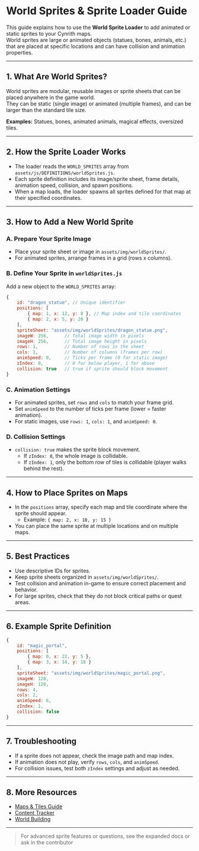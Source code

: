 # World Sprites & Sprite Loader Guide

This guide explains how to use the **World Sprite Loader** to add animated or static sprites to your Cynrith maps.  
World sprites are large or animated objects (statues, bones, animals, etc.) that are placed at specific locations and can have collision and animation properties.

---

## 1. What Are World Sprites?

World sprites are modular, reusable images or sprite sheets that can be placed anywhere in the game world.  
They can be static (single image) or animated (multiple frames), and can be larger than the standard tile size.

**Examples:** Statues, bones, animated animals, magical effects, oversized tiles.

---

## 2. How the Sprite Loader Works

- The loader reads the `WORLD_SPRITES` array from `assets/js/DEFINITIONS/worldSprites.js`.
- Each sprite definition includes its image/sprite sheet, frame details, animation speed, collision, and spawn positions.
- When a map loads, the loader spawns all sprites defined for that map at their specified coordinates.

---

## 3. How to Add a New World Sprite

### **A. Prepare Your Sprite Image**

- Place your sprite sheet or image in `assets/img/worldSprites/`.
- For animated sprites, arrange frames in a grid (rows x columns).

### **B. Define Your Sprite in `worldSprites.js`**

Add a new object to the `WORLD_SPRITES` array:

```javascript
{
    id: "dragon_statue", // Unique identifier
    positions: [
        { map: 1, x: 12, y: 8 }, // Map index and tile coordinates
        { map: 2, x: 5, y: 20 }
    ],
    spriteSheet: "assets/img/worldSprites/dragon_statue.png",
    imageW: 256,      // Total image width in pixels
    imageH: 256,      // Total image height in pixels
    rows: 1,          // Number of rows in the sheet
    cols: 1,          // Number of columns (frames per row)
    animSpeed: 0,     // Ticks per frame (0 for static image)
    zIndex: 0,        // 0 for below player, 1 for above
    collision: true   // true if sprite should block movement
}
```

### **C. Animation Settings**

- For animated sprites, set `rows` and `cols` to match your frame grid.
- Set `animSpeed` to the number of ticks per frame (lower = faster animation).
- For static images, use `rows: 1`, `cols: 1`, and `animSpeed: 0`.

### **D. Collision Settings**

- `collision: true` makes the sprite block movement.
    - If `zIndex: 0`, the whole image is collidable.
    - If `zIndex: 1`, only the bottom row of tiles is collidable (player walks behind the rest).

---

## 4. How to Place Sprites on Maps

- In the `positions` array, specify each map and tile coordinate where the sprite should appear.
    - Example: `{ map: 2, x: 10, y: 15 }`
- You can place the same sprite at multiple locations and on multiple maps.

---

## 5. Best Practices

- Use descriptive IDs for sprites.
- Keep sprite sheets organized in `assets/img/worldSprites/`.
- Test collision and animation in-game to ensure correct placement and behavior.
- For large sprites, check that they do not block critical paths or quest areas.

---

## 6. Example Sprite Definition

```javascript
{
    id: "magic_portal",
    positions: [
        { map: 0, x: 22, y: 5 },
        { map: 3, x: 14, y: 18 }
    ],
    spriteSheet: "assets/img/worldSprites/magic_portal.png",
    imageW: 128,
    imageH: 128,
    rows: 4,
    cols: 2,
    animSpeed: 6,
    zIndex: 1,
    collision: false
}
```

---

## 7. Troubleshooting

- If a sprite does not appear, check the image path and map index.
- If animation does not play, verify `rows`, `cols`, and `animSpeed`.
- For collision issues, test both `zIndex` settings and adjust as needed.

---

## 8. More Resources

- [Maps & Tiles Guide](maps_tiles.md)
- [Content Tracker](content_tracker.md)
- [World Building](world_building.md)

---

> For advanced sprite features or questions, see the expanded docs or ask in the contributor